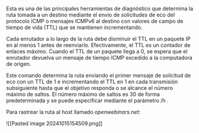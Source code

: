 Esta es una de las principales herramientas de diagnóstico que determina la ruta tomada a un destino mediante el envío de solicitudes de eco del protocolo ICMP o mensajes ICMPv6 al destino con valores de campo de tiempo de vida (TTL) que se mantienen incrementando.

Cada enrutador a lo largo de la ruta debe disminuir el TTL en un paquete IP en al menos 1 antes de reenviarlo. Efectivamente, el TTL es un contador de enlaces máximo. Cuando el TTL de un paquete llega a 0, se espera que el enrutador devuelva un mensaje de tiempo ICMP excedido a la computadora de origen.

Este comando determina la ruta enviando el primer mensaje de solicitud de eco con un TTL de 1 e incrementando el TTL en 1 en cada transmisión subsiguiente hasta que el objetivo responda o se alcance el número máximo de saltos. El número máximo de saltos es 30 de forma predeterminada y se puede especificar mediante el parámetro /h .

Para rastrear la ruta al host llamado _openwebinars.net_:

![[Pasted image 20241015154509.png]]